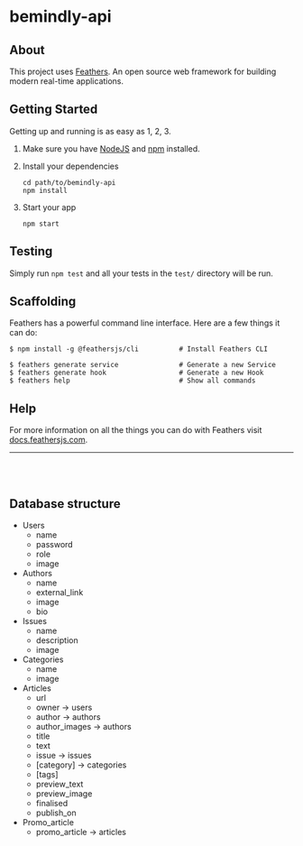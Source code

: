 # bemindly-api

> 

## About

This project uses [Feathers](http://feathersjs.com). An open source web framework for building modern real-time applications.

## Getting Started

Getting up and running is as easy as 1, 2, 3.

1. Make sure you have [NodeJS](https://nodejs.org/) and [npm](https://www.npmjs.com/) installed.
2. Install your dependencies

    ```
    cd path/to/bemindly-api
    npm install
    ```

3. Start your app

    ```
    npm start
    ```

## Testing

Simply run `npm test` and all your tests in the `test/` directory will be run.

## Scaffolding

Feathers has a powerful command line interface. Here are a few things it can do:

```
$ npm install -g @feathersjs/cli          # Install Feathers CLI

$ feathers generate service               # Generate a new Service
$ feathers generate hook                  # Generate a new Hook
$ feathers help                           # Show all commands
```

## Help

For more information on all the things you can do with Feathers visit [docs.feathersjs.com](http://docs.feathersjs.com).

--- 

<br><br>

## Database structure

- Users
    - name
    - password
    - role
    - image
- Authors
    - name
    - external_link
    - image
    - bio
- Issues
    - name
    - description
    - image
- Categories
    - name
    - image
- Articles
    - url
    - owner -> users
    - author -> authors
    - author_images -> authors
    - title
    - text
    - issue -> issues
    - [category] -> categories
    - [tags]
    - preview_text
    - preview_image
    - finalised
    - publish_on
- Promo_article
    - promo_article -> articles
